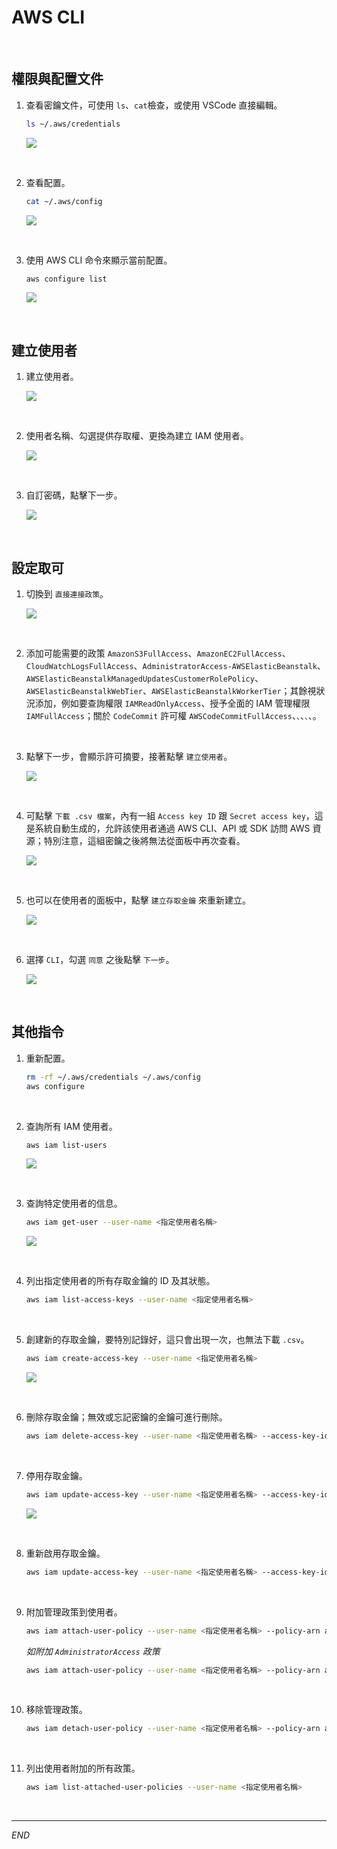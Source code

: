 # AWS CLI

<br>

## 權限與配置文件

1. 查看密鑰文件，可使用 `ls`、`cat`檢查，或使用 VSCode 直接編輯。

    ```bash
    ls ~/.aws/credentials
    ```

    ![](images/img_33.png)

<br>

2. 查看配置。

    ```bash
    cat ~/.aws/config
    ```

    ![](images/img_32.png)

<br>

3. 使用 AWS CLI 命令來顯示當前配置。

    ```bash
    aws configure list
    ```

    ![](images/img_34.png)

<br>

## 建立使用者

1. 建立使用者。

    ![](images/img_35.png)

<br>

2. 使用者名稱、勾選提供存取權、更換為建立 IAM 使用者。

    ![](images/img_36.png)

<br>

3. 自訂密碼，點擊下一步。

    ![](images/img_37.png)

<br>

## 設定取可

1. 切換到 `直接連接政策`。

    ![](images/img_38.png)

<br>

2. 添加可能需要的政策 `AmazonS3FullAccess`、`AmazonEC2FullAccess`、`CloudWatchLogsFullAccess`、`AdministratorAccess-AWSElasticBeanstalk`、`AWSElasticBeanstalkManagedUpdatesCustomerRolePolicy`、`AWSElasticBeanstalkWebTier`、`AWSElasticBeanstalkWorkerTier`；其餘視狀況添加，例如要查詢權限 `IAMReadOnlyAccess`、授予全面的 IAM 管理權限 `IAMFullAccess`；關於 `CodeCommit` 許可權 `AWSCodeCommitFullAccess`、``、``、``、``、。

<br>

3. 點擊下一步，會顯示許可摘要，接著點擊 `建立使用者`。

    ![](images/img_39.png)

<br>

4. 可點擊 `下載 .csv 檔案`，內有一組 `Access key ID` 跟 `Secret access key`，這是系統自動生成的，允許該使用者通過 AWS CLI、API 或 SDK 訪問 AWS 資源；特別注意，這組密鑰之後將無法從面板中再次查看。

    ![](images/img_40.png)

<br>

5. 也可以在使用者的面板中，點擊 `建立存取金鑰` 來重新建立。

    ![](images/img_41.png)

<br>

6. 選擇 `CLI`，勾選 `同意` 之後點擊 `下一步`。

    ![](images/img_42.png)

<br>

## 其他指令

1. 重新配置。

    ```bash
    rm -rf ~/.aws/credentials ~/.aws/config
    aws configure
    ```

<br>

2. 查詢所有 IAM 使用者。

    ```bash
    aws iam list-users
    ```

    ![](images/img_43.png)

<br>

3. 查詢特定使用者的信息。

    ```bash
    aws iam get-user --user-name <指定使用者名稱>
    ```

    ![](images/img_44.png)

<br>

4. 列出指定使用者的所有存取金鑰的 ID 及其狀態。

    ```bash
    aws iam list-access-keys --user-name <指定使用者名稱>
    ```

<br>

5. 創建新的存取金鑰，要特別記錄好，這只會出現一次，也無法下載 `.csv`。

    ```bash
    aws iam create-access-key --user-name <指定使用者名稱>
    ```

    ![](images/img_45.png)

<br>

6. 刪除存取金鑰；無效或忘記密鑰的金鑰可進行刪除。

    ```bash
    aws iam delete-access-key --user-name <指定使用者名稱> --access-key-id <access-key-id>
    ```

<br>

7. 停用存取金鑰。

    ```bash
    aws iam update-access-key --user-name <指定使用者名稱> --access-key-id <access-key-id> --status Inactive
    ```

    ![](images/img_46.png)

<br>

8. 重新啟用存取金鑰。

    ```bash
    aws iam update-access-key --user-name <指定使用者名稱> --access-key-id <access-key-id> --status Active
    ```

<br>

9. 附加管理政策到使用者。

    ```bash
    aws iam attach-user-policy --user-name <指定使用者名稱> --policy-arn arn:aws:iam::aws:policy/<政策名稱>
    ```

    _如附加 `AdministratorAccess` 政策_

    ```bash
    aws iam attach-user-policy --user-name <指定使用者名稱> --policy-arn arn:aws:iam::aws:policy/AdministratorAccess
    ```

<br>

10. 移除管理政策。

    ```bash
    aws iam detach-user-policy --user-name <指定使用者名稱> --policy-arn arn:aws:iam::aws:policy/<政策名稱>
    ```

<br>

11. 列出使用者附加的所有政策。

    ```bash
    aws iam list-attached-user-policies --user-name <指定使用者名稱>
    ```

<br>

___

_END_